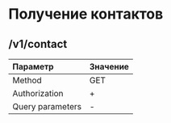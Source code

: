 # Получение контактов
## /v1/contact

| Параметр  | Значение  | 
|:----------|:----------|
| Method    | GET      |
| Authorization    | +  |
|Query parameters|- 	 |